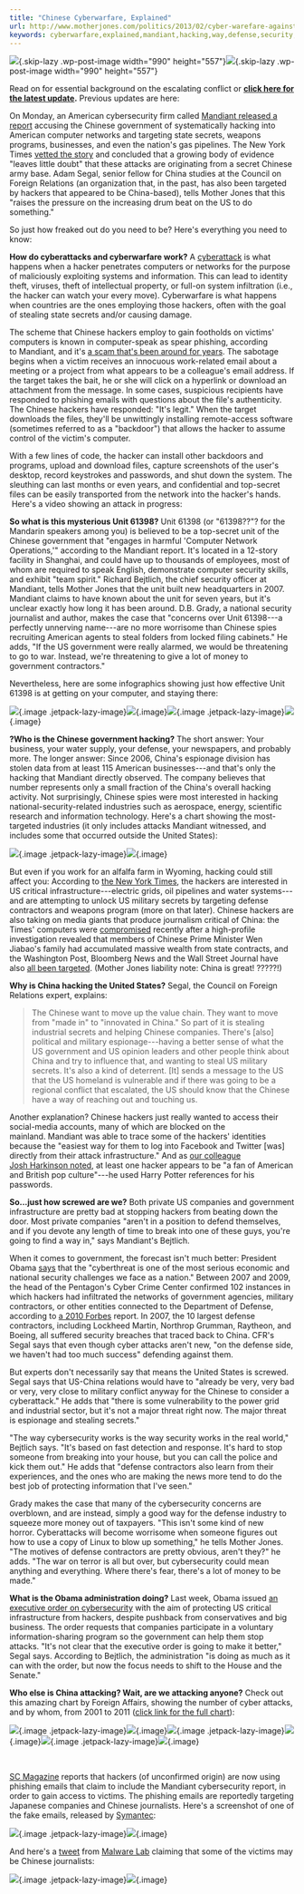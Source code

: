 ```yaml
---
title: "Chinese Cyberwarfare, Explained"
url: http://www.motherjones.com/politics/2013/02/cyber-warefare-against-china-and-everyone-explained
keywords: cyberwarfare,explained,mandiant,hacking,way,defense,security,china,cybersecurity,unit,hackers,chinese
---
```

![](https://www.motherjones.com/wp-content/uploads/china-hacking-top.png?w=990){.skip-lazy .wp-post-image width="990" height="557"}![](https://www.motherjones.com/wp-content/uploads/china-hacking-top.png?w=990){.skip-lazy .wp-post-image width="990" height="557"}

Read on for essential background on the escalating conflict or **[click here for the latest update](#update1).** Previous updates are here:

On Monday, an American cybersecurity firm called [Mandiant released a report](https://www.mandiant.com/blog/mandiant-exposes-apt1-chinas-cyber-espionage-units-releases-3000-indicators/?utm_source=rss&utm_medium=rss&utm_campaign=mandiant-exposes-apt1-chinas-cyber-espionage-units-releases-3000-indicators) accusing the Chinese government of systematically hacking into American computer networks and targeting state secrets, weapons programs, businesses, and even the nation's gas pipelines. The New York Times [vetted the story](http://www.nytimes.com/2013/02/19/technology/chinas-army-is-seen-as-tied-to-hacking-against-us.html?pagewanted=all&_r=0) and concluded that a growing body of evidence "leaves little doubt" that these attacks are originating from a secret Chinese army base. Adam Segal, senior fellow for China studies at the Council on Foreign Relations (an organization that, in the past, has also been targeted by hackers that appeared to be China-based), tells Mother Jones that this "raises the pressure on the increasing drum beat on the US to do something." 

So just how freaked out do you need to be? Here's everything you need to know: 

**How do cyberattacks and cyberwarfare work?** A [cyberattack](http://www.techopedia.com/definition/24748/cyberattack) is what happens when a hacker penetrates computers or networks for the purpose of maliciously exploiting systems and information. This can lead to identity theft, viruses, theft of intellectual property, or full-on system infiltration (i.e., the hacker can watch your every move). Cyberwarfare is what happens when countries are the ones employing those hackers, often with the goal of stealing state secrets and/or causing damage. 

The scheme that Chinese hackers employ to gain footholds on victims' computers is known in computer-speak as spear phishing, according to Mandiant, and it's [a scam that's been around for years](http://www.computerworld.com/s/article/89096/Phishing). The sabotage begins when a victim receives an innocuous work-related email about a meeting or a project from what appears to be a colleague's email address. If the target takes the bait, he or she will click on a hyperlink or download an attachment from the message. In some cases, suspicious recipients have responded to phishing emails with questions about the file's authenticity. The Chinese hackers have responded: "It's legit." When the target downloads the files, they'll be unwittingly installing remote-access software (sometimes referred to as a "backdoor") that allows the hacker to assume control of the victim's computer.

With a few lines of code, the hacker can install other backdoors and programs, upload and download files, capture screenshots of the user's desktop, record keystrokes and passwords, and shut down the system. The sleuthing can last months or even years, and confidential and top-secret files can be easily transported from the network into the hacker's hands.  Here's a video showing an attack in progress: 

**So what is this mysterious Unit 61398?** Unit 61398 (or "61398??"? for the Mandarin speakers among you) is believed to be a top-secret unit of the Chinese government that "engages in harmful 'Computer Network Operations,\'" according to the Mandiant report. It's located in a 12-story facility in Shanghai, and could have up to thousands of employees, most of whom are required to speak English, demonstrate computer security skills, and exhibit "team spirit." Richard Bejtlich, the chief security officer at Mandiant, tells Mother Jones that the unit built new headquarters in 2007. Mandiant claims to have known about the unit for seven years, but it's unclear exactly how long it has been around. D.B. Grady, a national security journalist and author, makes the case that "concerns over Unit 61398---a perfectly unnerving name---are no more worrisome than Chinese spies recruiting American agents to steal folders from locked filing cabinets." He adds, "If the US government were really alarmed, we would be threatening to go to war. Instead, we're threatening to give a lot of money to government contractors."

Nevertheless, here are some infographics showing just how effective Unit 61398 is at getting on your computer, and staying there: 

![](/wp-content/uploads/Screen-Shot-2013-02-20-at-2.59.59-PM.png){.image .jetpack-lazy-image}![](/wp-content/uploads/Screen-Shot-2013-02-20-at-2.59.59-PM.png){.image}![](/wp-content/uploads/Screen-Shot-2013-02-20-at-2.13.45-PM.png){.image .jetpack-lazy-image}![](/wp-content/uploads/Screen-Shot-2013-02-20-at-2.13.45-PM.png){.image}

**?Who is the Chinese government hacking?** The short answer: Your business, your water supply, your defense, your newspapers, and probably more. The longer answer: Since 2006, China's espionage division has stolen data from at least 115 American businesses---and that's only the hacking that Mandiant directly observed. The company believes that number represents only a small fraction of the China's overall hacking activity. Not surprisingly, Chinese spies were most interested in hacking national-security-related industries such as aerospace, energy, scientific research and information technology. Here's a chart showing the most-targeted industries (it only includes attacks Mandiant witnessed, and includes some that occurred outside the United States):

![](/wp-content/uploads/Screen-Shot-2013-02-20-at-11.26.29-AM.png){.image .jetpack-lazy-image}![](/wp-content/uploads/Screen-Shot-2013-02-20-at-11.26.29-AM.png){.image}

But even if you work for an alfalfa farm in Wyoming, hacking could still affect you: According to [the New York Times](http://www.nytimes.com/2013/02/19/technology/chinas-army-is-seen-as-tied-to-hacking-against-us.html?pagewanted=all&_r=0), the hackers are interested in US critical infrastructure---electric grids, oil pipelines and water systems---and are attempting to unlock US military secrets by targeting defense contractors and weapons program (more on that later). Chinese hackers are also taking on media giants that produce journalism critical of China: the Times' computers were [compromised](http://www.nytimes.com/2013/01/31/technology/chinese-hackers-infiltrate-new-york-times-computers.html?pagewanted=all) recently after a high-profile investigation revealed that members of Chinese Prime Minister Wen Jiabao's family had accumulated massive wealth from state contracts, and the Washington Post, Bloomberg News and the Wall Street Journal have also [all been targeted](http://www.nytimes.com/2013/02/02/technology/washington-posts-joins-list-of-media-hacked-by-the-chinese.html). (Mother Jones liability note: China is great! ?????!)

**Why is China hacking the United States?** Segal, the Council on Foreign Relations expert, explains:

> The Chinese want to move up the value chain. They want to move from "made in" to "innovated in China." So part of it is stealing industrial secrets and helping Chinese companies. There's \[also\] political and military espionage---having a better sense of what the US government and US opinion leaders and other people think about China and try to influence that, and wanting to steal US military secrets. It's also a kind of deterrent. \[It\] sends a message to the US that the US homeland is vulnerable and if there was going to be a regional conflict that escalated, the US should know that the Chinese have a way of reaching out and touching us.

Another explanation? Chinese hackers just really wanted to access their social-media accounts, many of which are blocked on the mainland. Mandiant was able to trace some of the hackers' identities because the "easiest way for them to log into Facebook and Twitter \[was\] directly from their attack infrastructure." And as [our colleague Josh Harkinson noted](http://www.motherjones.com/mojo/2013/02/chinese-hackers-pwned-mandiant-cyber-attack-new-york-times), at least one hacker appears to be "a fan of American and British pop culture"---he used Harry Potter references for his passwords. 

**So...just how screwed are we?** Both private US companies and government infrastructure are pretty bad at stopping hackers from beating down the door. Most private companies "aren't in a position to defend themselves, and if you devote any length of time to break into one of these guys, you're going to find a way in," says Mandiant's Bejtlich.

When it comes to government, the forecast isn't much better: President Obama [says](http://www.whitehouse.gov/cybersecurity) that the "cyberthreat is one of the most serious economic and national security challenges we face as a nation." Between 2007 and 2009, the head of the Pentagon's Cyber Crime Center confirmed 102 instances in which hackers had infiltrated the networks of government agencies, military contractors, or other entities connected to the Department of Defense, according to [a 2010 Forbes](http://www.forbes.com/2010/02/17/pentagon-northrop-raytheon-technology-security-cyberspying.html) report. In 2007, the 10 largest defense contractors, including Lockheed Martin, Northrop Grumman, Raytheon, and Boeing, all suffered security breaches that traced back to China. CFR's Segal says that even though cyber attacks aren't new, "on the defense side, we haven't had too much success" defending against them. 

But experts don't necessarily say that means the United States is screwed. Segal says that US-China relations would have to "already be very, very bad or very, very close to military conflict anyway for the Chinese to consider a cyberattack." He adds that "there is some vulnerability to the power grid and industrial sector, but it's not a major threat right now. The major threat is espionage and stealing secrets."

"The way cybersecurity works is the way security works in the real world," Bejtlich says. "It's based on fast detection and response. It's hard to stop someone from breaking into your house, but you can call the police and kick them out." He adds that "defense contractors also learn from their experiences, and the ones who are making the news more tend to do the best job of protecting information that I've seen." 

Grady makes the case that many of the cybersecurity concerns are overblown, and are instead, simply a good way for the defense industry to squeeze more money out of taxpayers. "This isn't some kind of new horror. Cyberattacks will become worrisome when someone figures out how to use a copy of Linux to blow up something," he tells Mother Jones. "The motives of defense contractors are pretty obvious, aren't they?" he adds. "The war on terror is all but over, but cybersecurity could mean anything and everything. Where there's fear, there's a lot of money to be made." 

**What is the Obama administration doing?** Last week, Obama issued [an executive order on cybersecurity](http://www.motherjones.com/mojo/2013/02/president-obama-internet-cybersecurity-executive-order) with the aim of protecting US critical infrastructure from hackers, despite pushback from conservatives and big business. The order requests that companies participate in a voluntary information-sharing program so the government can help them stop attacks. "It's not clear that the executive order is going to make it better," Segal says. According to Bejtlich, the administration "is doing as much as it can with the order, but now the focus needs to shift to the House and the Senate."

**Who else is China attacking? Wait, are we attacking anyone?** Check out this amazing chart by Foreign Affairs, showing the number of cyber attacks, and by whom, from 2001 to 2011 ([click link for the full chart](http://www.foreignaffairs.com/articles/138443/brandon-valeriano-and-ryan-maness/the-fog-of-cyberwar?page=show)): 

![](/wp-content/uploads/Screen-Shot-2013-02-20-at-6.11.41-PM.png){.image .jetpack-lazy-image}![](/wp-content/uploads/Screen-Shot-2013-02-20-at-6.11.41-PM.png){.image}![](/wp-content/uploads/Screen-Shot-2013-02-20-at-6.09.34-PM.png){.image .jetpack-lazy-image}![](/wp-content/uploads/Screen-Shot-2013-02-20-at-6.09.34-PM.png){.image}![](/wp-content/uploads/Screen-Shot-2013-02-20-at-6.10.45-PM.png){.image .jetpack-lazy-image}![](/wp-content/uploads/Screen-Shot-2013-02-20-at-6.10.45-PM.png){.image}

 

[SC Magazine](http://www.scmagazine.com/phishing-emails-use-fake-mandiant-china-spy-report-bait-to-target-victims/article/281424/) reports that hackers (of unconfirmed origin) are now using phishing emails that claim to include the Mandiant cybersecurity report, in order to gain access to victims. The phishing emails are reportedly targeting Japanese companies and Chinese journalists. Here's a screenshot of one of the fake emails, released by [Symantec](http://www.symantec.com/connect/blogs/malicious-mandiant-report-circulation):

![](/wp-content/uploads/Screen-Shot-2013-02-20-at-1.09.56-PM.png){.image .jetpack-lazy-image}![](/wp-content/uploads/Screen-Shot-2013-02-20-at-1.09.56-PM.png){.image}

And here's a [tweet](https://twitter.com/meta_lab/status/304583262246928384) from [Malware Lab](https://malwarelab.zendesk.com/home) claiming that some of the victims may be Chinese journalists:

![](/wp-content/uploads/Screen-Shot-2013-02-20-at-1.19.24-PM.png){.image .jetpack-lazy-image}![](/wp-content/uploads/Screen-Shot-2013-02-20-at-1.19.24-PM.png){.image}

 
